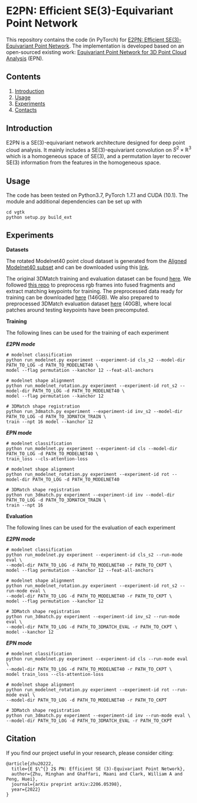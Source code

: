 
# E2PN: Efficient SE(3)-Equivariant Point Network

This repository contains the code (in PyTorch) for [E2PN: Efficient SE(3)-Equivariant Point Network](https://arxiv.org/abs/2206.05398). The implementation is developed based on an open-sourced existing work: [Equivariant Point Network for 3D Point Cloud Analysis](https://github.com/nintendops/EPN_PointCloud) (EPN). 


## Contents

1. [Introduction](#introduction)
2. [Usage](#usage)
3. [Experiments](#experiments)
4. [Contacts](#contacts)

## Introduction

E2PN is a SE(3)-equivariant network architecture designed for deep point cloud analysis. It mainly includes a SE(3)-equivariant convolution on $S^2\times \mathbb{R}^3$ which is a homogeneous space of SE(3), and a permutation layer to recover SE(3) information from the features in the homogeneous space. 

<!-- ![](https://github.com/nintendops/EPN_PointCloud/blob/main/media/spconv.png) -->



## Usage

The code has been tested on Python3.7, PyTorch 1.7.1 and CUDA (10.1). The module and additional dependencies can be set up with 
```
cd vgtk
python setup.py build_ext
```

## Experiments

**Datasets**

The rotated Modelnet40 point cloud dataset is generated from the [Aligned Modelnet40 subset](https://github.com/lmb-freiburg/orion) and can be downloaded using this [link](https://drive.google.com/file/d/1xRoYjz2KCwkyIPf21E-WKIZkjLYabPgJ/view?usp=sharing).

The original 3DMatch training and evaluation dataset can be found [here](https://3dmatch.cs.princeton.edu/#keypoint-matching-benchmark). We followed [this repo](https://github.com/craigleili/3DLocalMultiViewDesc) to preprocess rgb frames into fused fragments and extract matching keypoints for training. The preprocessed data ready for training can be downloaded [here](https://drive.google.com/file/d/1ME42RjtrNJNz1zSTBrO2NtG89fsOkQLv/view?usp=sharing) (146GB). We also prepared to preprocessed 3DMatch evaluation dataset [here](https://drive.google.com/file/d/14ZGJZHuQLhg87En4C5po6bgTFn4tns4R/view?usp=sharing) (40GB), where local patches around testing keypoints have been precomputed.

<!-- **Pretrained Model**

Pretrained model can be downloaded using this [link](https://drive.google.com/file/d/1vy9FRGWQsuVi4nf--YIqg_8yHFiWWJhh/view?usp=sharing) -->

**Training**

The following lines can be used for the training of each experiment

***E2PN mode***
```
# modelnet classification
python run_modelnet.py experiment --experiment-id cls_s2 --model-dir PATH_TO_LOG -d PATH_TO_MODELNET40 \
model --flag permutation --kanchor 12 --feat-all-anchors

# modelnet shape alignment
python run_modelnet_rotation.py experiment --experiment-id rot_s2 --model-dir PATH_TO_LOG -d PATH_TO_MODELNET40 \
model --flag permutation --kanchor 12

# 3DMatch shape registration
python run_3dmatch.py experiment --experiment-id inv_s2 --model-dir PATH_TO_LOG -d PATH_TO_3DMATCH_TRAIN \
train --npt 16 model --kanchor 12
```
***EPN mode***
```
# modelnet classification
python run_modelnet.py experiment --experiment-id cls --model-dir PATH_TO_LOG -d PATH_TO_MODELNET40 \
train_loss --cls-attention-loss

# modelnet shape alignment
python run_modelnet_rotation.py experiment --experiment-id rot --model-dir PATH_TO_LOG -d PATH_TO_MODELNET40

# 3DMatch shape registration
python run_3dmatch.py experiment --experiment-id inv --model-dir PATH_TO_LOG -d PATH_TO_3DMATCH_TRAIN \
train --npt 16
```

**Evaluation**

The following lines can be used for the evaluation of each experiment

***E2PN mode***
```
# modelnet classification
python run_modelnet.py experiment --experiment-id cls_s2 --run-mode eval \
--model-dir PATH_TO_LOG -d PATH_TO_MODELNET40 -r PATH_TO_CKPT \
model --flag permutation --kanchor 12 --feat-all-anchors

# modelnet shape alignment
python run_modelnet_rotation.py experiment --experiment-id rot_s2 --run-mode eval \
--model-dir PATH_TO_LOG -d PATH_TO_MODELNET40 -r PATH_TO_CKPT \
model --flag permutation --kanchor 12

# 3DMatch shape registration
python run_3dmatch.py experiment --experiment-id inv_s2 --run-mode eval \
--model-dir PATH_TO_LOG -d PATH_TO_3DMATCH_EVAL -r PATH_TO_CKPT \
model --kanchor 12
```
***EPN mode***
```
# modelnet classification
python run_modelnet.py experiment --experiment-id cls --run-mode eval \
--model-dir PATH_TO_LOG -d PATH_TO_MODELNET40 -r PATH_TO_CKPT \
model train_loss --cls-attention-loss

# modelnet shape alignment
python run_modelnet_rotation.py experiment --experiment-id rot --run-mode eval \
--model-dir PATH_TO_LOG -d PATH_TO_MODELNET40 -r PATH_TO_CKPT

# 3DMatch shape registration
python run_3dmatch.py experiment --experiment-id inv --run-mode eval \
--model-dir PATH_TO_LOG -d PATH_TO_3DMATCH_EVAL -r PATH_TO_CKPT
```


## Citation
If you find our project useful in your research, please consider citing:

```
@article{zhu20222,
  title={E $\^{} 2$ PN: Efficient SE (3)-Equivariant Point Network},
  author={Zhu, Minghan and Ghaffari, Maani and Clark, William A and Peng, Huei},
  journal={arXiv preprint arXiv:2206.05398},
  year={2022}
}
```
